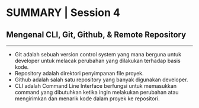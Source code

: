 # SUMMARY | Session 4

## Mengenal CLI, Git, Github, & Remote Repository

---

- Git adalah sebuah version control system yang mana berguna untuk developer untuk melacak perubahan yang dilakukan terhadap basis kode.
- Repository adalah direktori penyimpanan file proyek.
- Github adalah salah satu repository yang banyak digunakan developer.
- CLI adalah Command Line Interface berfungsi untuk memasukkan command yang dibutuhkan ketika ingin melakukan perubahan atau mengirimkan dan menarik kode dalam proyek ke repositori.
